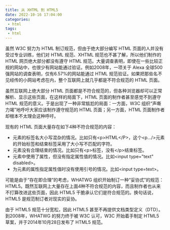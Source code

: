 ```yaml
---
title: 从 XHTML 到 HTML5
date: 2022-10-16 17:04:00
categories:
 - html
tags:
 - html
---
```


虽然 W3C 努力为 HTML 制订规范，但由于绝大部分编写 HTML 页面的人并没有受过专业训练，他们对 HTML 规范、XHTML 规范也不甚了解，所以他们制作的 HTML 网页绝大部分都没有遵守 HTML 规范。大量调查表明，即使在一些比较正规的网站中，也很少有网站能通过验证。例如2008年，一项关于 Alexa 全球500强网站的调查表明，仅有6.57%的网站能通过 HTML 规范验证。如果把那些名不见经传的小网站考虑在内，整个互联网上就几乎都是不符合规范的 HTML 页面。

虽然互联网上绝大部分 HTML 页面都是不符合规范的，但各种浏览器却可以正常解析、显示这些页面，在这样的局面下，HTML 页面的制作者甚至感觉不到遵守 HTML 规范的意义。于是出现了一种非常尴尬的局面：一方面，W3C 组织“声嘶力竭”地呼吁大家应该制作遵守规范的 HTML 页面；另一方面，HTML 页面制作者却根本不太理会这种呼吁。

现有的 HTML 页面大量存在如下4种不符合规范的内容：

* 元素的标签名大小写混杂的情况。比如只有\<p\>HTML\<\/P\>，这个\<p...\/\>元素的开始标签和结束标签采用了大小写不匹配的字符。
* 元素没有合理结束的情况。比如只有\<p\>标签，没有\<\/p\>结束标签。
* 元素中使用了属性，但没有指定属性值的情况。比如\<input type="text" disabled\>。
* 为元素的属性指定属性值时没有使用引号的情况。比如\<input type=text\>。

可能是由于“存在即合理”的考虑，WHATWG 组织开始制订一种“妥协式”的规范：HTML5。既然互联网上大量存在上面4种不符合规范的内容，而且制作者也从来不打算改进这些页面，因此 HTML5 干脆承认它们是符合规范的。换句话说，HTML5 是规范制订者对现实的妥协。

由于 HTML5 规范十分宽松，因此 HTML5 甚至不再提供文档类型定义（DTD）。到2008年，WHATWG 的努力终于被 W3C 认可，W3C 开始着手制定 HTML5 草案，并于2014年10月28日发布了 HTML5 规范。